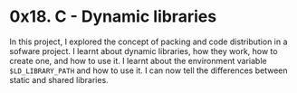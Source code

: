 # 0x18. C - Dynamic libraries

In this project, I explored the concept of packing and code distribution in a sofware project. I learnt about dynamic libraries, how they work, how to create one, and how to use it. I learnt about the environment variable `$LD_LIBRARY_PATH` and how to use it. I can now tell the differences between static and shared libraries.
